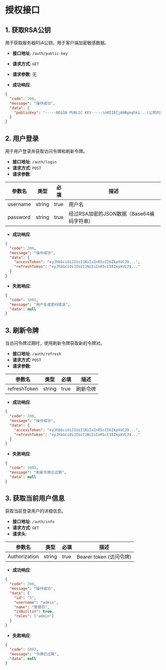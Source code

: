 # 授权接口

## 1. 获取RSA公钥

用于获取服务器RSA公钥，用于客户端加密敏感数据。

- **接口地址**: `/auth/public-key`
- **请求方式**: `GET`
- **请求参数**: 无

- **成功响应**:

```json
{
  "code": 200,
  "message": "操作成功",
  "data": {
    "publicKey": "-----BEGIN PUBLIC KEY-----\nMIIBIjANBgkqhki...(公钥内容)...IDAQAB\n-----END PUBLIC KEY-----"
  }
}
```

## 2. 用户登录

用于用户登录并获取访问令牌和刷新令牌。

- **接口地址**: `/auth/login`
- **请求方式**: `POST`
- **请求参数**:

| 参数名   | 类型   | 必填 | 描述                                      |
| -------- | ------ | ---- | ----------------------------------------- |
| username | string | true | 用户名                                    |
| password | string | true | 经过RSA加密的JSON数据（Base64编码字符串） |

- **成功响应**:

```json
{
  "code": 200,
  "message": "操作成功",
  "data": {
    "accessToken": "eyJhbGciOiJIUzI1NiIsInR5cCI6IkpXVCJ9...",
    "refreshToken": "eyJhbGciOiJIUzI1NiIsInR5cCI6IkpXVCJ9..."
  }
}
```

- **失败响应**:

```json
{
  "code": 1001,
  "message": "用户名或密码错误",
  "data": null
}
```

## 3. 刷新令牌

当访问令牌过期时，使用刷新令牌获取新的令牌对。

- **接口地址**: `/auth/refresh`
- **请求方式**: `POST`
- **请求参数**:

| 参数名       | 类型   | 必填 | 描述     |
| ------------ | ------ | ---- | -------- |
| refreshToken | string | true | 刷新令牌 |

- **成功响应**:

```json
{
  "code": 200,
  "message": "操作成功",
  "data": {
    "accessToken": "eyJhbGciOiJIUzI1NiIsInR5cCI6IkpXVCJ9...",
    "refreshToken": "eyJhbGciOiJIUzI1NiIsInR5cCI6IkpXVCJ9..."
  }
}
```

- **失败响应**:

```json
{
  "code": 1003,
  "message": "刷新令牌已过期",
  "data": null
}
```

## 3. 获取当前用户信息

获取当前登录用户的详细信息。

- **接口地址**: `/auth/info`
- **请求方式**: `GET`
- **请求头**:

| 参数名        | 类型   | 必填 | 描述                    |
| ------------- | ------ | ---- | ----------------------- |
| Authorization | string | true | Bearer token (访问令牌) |

- **成功响应**:

```json
{
  "code": 200,
  "message": "操作成功",
  "data": {
    "id": "1",
    "username": "admin",
    "name": "管理员",
    "isBuiltin": true,
    "roles": ["admin"]
  }
}
```

- **失败响应**:

```json
{
  "code": 1002,
  "message": "令牌已过期",
  "data": null
}
```
